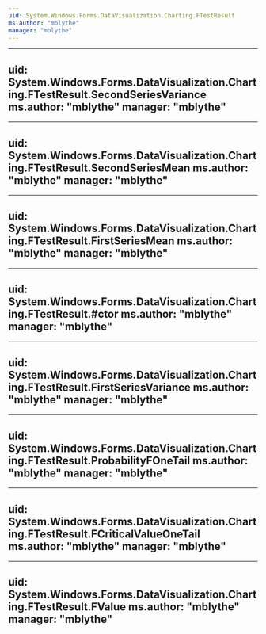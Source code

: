 ```yaml
---
uid: System.Windows.Forms.DataVisualization.Charting.FTestResult
ms.author: "mblythe"
manager: "mblythe"
---
```


---
uid: System.Windows.Forms.DataVisualization.Charting.FTestResult.SecondSeriesVariance
ms.author: "mblythe"
manager: "mblythe"
---

---
uid: System.Windows.Forms.DataVisualization.Charting.FTestResult.SecondSeriesMean
ms.author: "mblythe"
manager: "mblythe"
---

---
uid: System.Windows.Forms.DataVisualization.Charting.FTestResult.FirstSeriesMean
ms.author: "mblythe"
manager: "mblythe"
---

---
uid: System.Windows.Forms.DataVisualization.Charting.FTestResult.#ctor
ms.author: "mblythe"
manager: "mblythe"
---

---
uid: System.Windows.Forms.DataVisualization.Charting.FTestResult.FirstSeriesVariance
ms.author: "mblythe"
manager: "mblythe"
---

---
uid: System.Windows.Forms.DataVisualization.Charting.FTestResult.ProbabilityFOneTail
ms.author: "mblythe"
manager: "mblythe"
---

---
uid: System.Windows.Forms.DataVisualization.Charting.FTestResult.FCriticalValueOneTail
ms.author: "mblythe"
manager: "mblythe"
---

---
uid: System.Windows.Forms.DataVisualization.Charting.FTestResult.FValue
ms.author: "mblythe"
manager: "mblythe"
---
